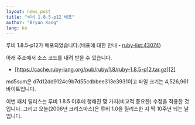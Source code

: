 ```yaml
---
layout: news_post
title: "루비 1.8.5-p12 배포"
author: "Bryan Kang"
lang: ko
---
```


루비 1.8.5-p12가 배포되었습니다.(배포에 대한 안내 - [ruby-list:43074][1])

아래 주소에서 소스 코드를 내려 받을 수 있습니다.

* [https://cache.ruby-lang.org/pub/ruby/1.8/ruby-1.8.5-p12.tar.gz][2]

md5sum은 d7d12dd9124c9b7d55cdbbee313e3931이고 파일 크기는 4,526,961 바이트입니다.

이번 패치 릴리스는 루비 1.8.5 이후에 행해진 몇 가지(비교적 중요한) 수정을 적용한 것입니다. 그리고 오늘(2006년
크리스마스)은 루비 1.0을 릴리스한 지 딱 10주년 되는 날입니다.



[1]: https://blade.ruby-lang.org/ruby-list/43074
[2]: https://cache.ruby-lang.org/pub/ruby/1.8/ruby-1.8.5-p12.tar.gz
